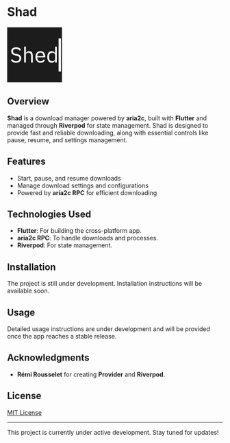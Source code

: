 # Shad

![Shad Logo](https://github.com/DrkXo/shed/blob/main/assets/logo/shed.png)

## Overview
**Shad** is a download manager powered by **aria2c**, built with **Flutter** and managed through **Riverpod** for state management. Shad is designed to provide fast and reliable downloading, along with essential controls like pause, resume, and settings management.

## Features
- Start, pause, and resume downloads
- Manage download settings and configurations
- Powered by **aria2c RPC** for efficient downloading

## Technologies Used
- **Flutter**: For building the cross-platform app.
- **aria2c RPC**: To handle downloads and processes.
- **Riverpod**: For state management.

## Installation
The project is still under development. Installation instructions will be available soon.

## Usage
Detailed usage instructions are under development and will be provided once the app reaches a stable release.

## Acknowledgments
- **Rémi Rousselet** for creating **Provider** and **Riverpod**.

## License
[MIT License](LICENSE)

---

This project is currently under active development. Stay tuned for updates!
